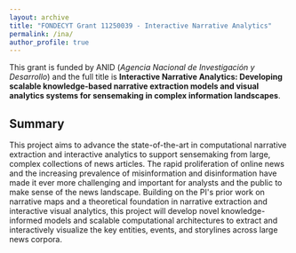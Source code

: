 ```yaml
---
layout: archive
title: "FONDECYT Grant 11250039 - Interactive Narrative Analytics"
permalink: /ina/
author_profile: true
---
```

This grant is funded by ANID (*Agencia Nacional de Investigación y Desarrollo*) and the full title is **Interactive Narrative Analytics: Developing scalable knowledge-based narrative extraction models and visual analytics systems for sensemaking in complex information landscapes**.

## Summary
This project aims to advance the state-of-the-art in computational narrative extraction and interactive analytics to support sensemaking from large, complex collections of news articles. The rapid proliferation of online news and the increasing prevalence of misinformation and disinformation have made it ever more challenging and important for analysts and the public to make sense of the news landscape. Building on the PI's prior work on narrative maps and a theoretical foundation in narrative extraction and interactive visual analytics, this project will develop novel knowledge-informed models and scalable computational architectures to extract and interactively visualize the key entities, events, and storylines across large news corpora.